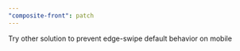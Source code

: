 ```yaml
---
"composite-front": patch
---
```


Try other solution to prevent edge-swipe default behavior on mobile

